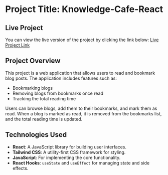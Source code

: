 # Project Title: Knowledge-Cafe-React


## Live Project
You can view the live version of the project by clicking the link below:
[Live Project Link](https://knowlwdge-cafe-react.netlify.app/)

## Project Overview

This project is a web application that allows users to read and bookmark blog posts. The application includes features such as:

- Bookmarking blogs
- Removing blogs from bookmarks once read
- Tracking the total reading time

Users can browse blogs, add them to their bookmarks, and mark them as read. When a blog is marked as read, it is removed from the bookmarks list, and the total reading time is updated.

## Technologies Used

- **React**: A JavaScript library for building user interfaces.
- **Tailwind CSS**: A utility-first CSS framework for styling.
- **JavaScript**: For implementing the core functionality.
- **React Hooks**: `useState` and `useEffect` for managing state and side effects.




